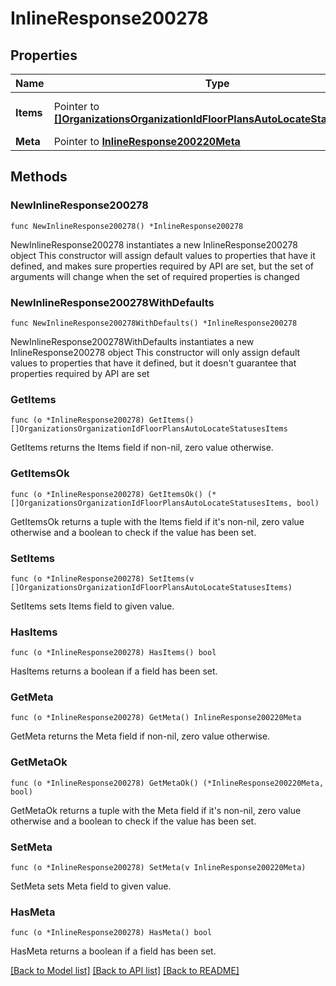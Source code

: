 # InlineResponse200278

## Properties

Name | Type | Description | Notes
------------ | ------------- | ------------- | -------------
**Items** | Pointer to [**[]OrganizationsOrganizationIdFloorPlansAutoLocateStatusesItems**](OrganizationsOrganizationIdFloorPlansAutoLocateStatusesItems.md) | Items in the paginated dataset | [optional] 
**Meta** | Pointer to [**InlineResponse200220Meta**](InlineResponse200220Meta.md) |  | [optional] 

## Methods

### NewInlineResponse200278

`func NewInlineResponse200278() *InlineResponse200278`

NewInlineResponse200278 instantiates a new InlineResponse200278 object
This constructor will assign default values to properties that have it defined,
and makes sure properties required by API are set, but the set of arguments
will change when the set of required properties is changed

### NewInlineResponse200278WithDefaults

`func NewInlineResponse200278WithDefaults() *InlineResponse200278`

NewInlineResponse200278WithDefaults instantiates a new InlineResponse200278 object
This constructor will only assign default values to properties that have it defined,
but it doesn't guarantee that properties required by API are set

### GetItems

`func (o *InlineResponse200278) GetItems() []OrganizationsOrganizationIdFloorPlansAutoLocateStatusesItems`

GetItems returns the Items field if non-nil, zero value otherwise.

### GetItemsOk

`func (o *InlineResponse200278) GetItemsOk() (*[]OrganizationsOrganizationIdFloorPlansAutoLocateStatusesItems, bool)`

GetItemsOk returns a tuple with the Items field if it's non-nil, zero value otherwise
and a boolean to check if the value has been set.

### SetItems

`func (o *InlineResponse200278) SetItems(v []OrganizationsOrganizationIdFloorPlansAutoLocateStatusesItems)`

SetItems sets Items field to given value.

### HasItems

`func (o *InlineResponse200278) HasItems() bool`

HasItems returns a boolean if a field has been set.

### GetMeta

`func (o *InlineResponse200278) GetMeta() InlineResponse200220Meta`

GetMeta returns the Meta field if non-nil, zero value otherwise.

### GetMetaOk

`func (o *InlineResponse200278) GetMetaOk() (*InlineResponse200220Meta, bool)`

GetMetaOk returns a tuple with the Meta field if it's non-nil, zero value otherwise
and a boolean to check if the value has been set.

### SetMeta

`func (o *InlineResponse200278) SetMeta(v InlineResponse200220Meta)`

SetMeta sets Meta field to given value.

### HasMeta

`func (o *InlineResponse200278) HasMeta() bool`

HasMeta returns a boolean if a field has been set.


[[Back to Model list]](../README.md#documentation-for-models) [[Back to API list]](../README.md#documentation-for-api-endpoints) [[Back to README]](../README.md)


